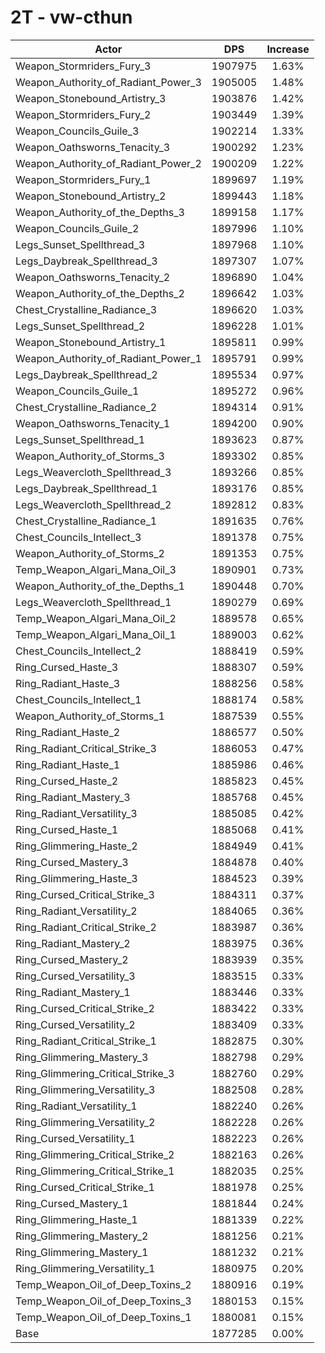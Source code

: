 # 2T - vw-cthun
| Actor | DPS | Increase |
|---|:---:|:---:|
|Weapon_Stormriders_Fury_3|1907975|1.63%|
|Weapon_Authority_of_Radiant_Power_3|1905005|1.48%|
|Weapon_Stonebound_Artistry_3|1903876|1.42%|
|Weapon_Stormriders_Fury_2|1903449|1.39%|
|Weapon_Councils_Guile_3|1902214|1.33%|
|Weapon_Oathsworns_Tenacity_3|1900292|1.23%|
|Weapon_Authority_of_Radiant_Power_2|1900209|1.22%|
|Weapon_Stormriders_Fury_1|1899697|1.19%|
|Weapon_Stonebound_Artistry_2|1899443|1.18%|
|Weapon_Authority_of_the_Depths_3|1899158|1.17%|
|Weapon_Councils_Guile_2|1897996|1.10%|
|Legs_Sunset_Spellthread_3|1897968|1.10%|
|Legs_Daybreak_Spellthread_3|1897307|1.07%|
|Weapon_Oathsworns_Tenacity_2|1896890|1.04%|
|Weapon_Authority_of_the_Depths_2|1896642|1.03%|
|Chest_Crystalline_Radiance_3|1896620|1.03%|
|Legs_Sunset_Spellthread_2|1896228|1.01%|
|Weapon_Stonebound_Artistry_1|1895811|0.99%|
|Weapon_Authority_of_Radiant_Power_1|1895791|0.99%|
|Legs_Daybreak_Spellthread_2|1895534|0.97%|
|Weapon_Councils_Guile_1|1895272|0.96%|
|Chest_Crystalline_Radiance_2|1894314|0.91%|
|Weapon_Oathsworns_Tenacity_1|1894200|0.90%|
|Legs_Sunset_Spellthread_1|1893623|0.87%|
|Weapon_Authority_of_Storms_3|1893302|0.85%|
|Legs_Weavercloth_Spellthread_3|1893266|0.85%|
|Legs_Daybreak_Spellthread_1|1893176|0.85%|
|Legs_Weavercloth_Spellthread_2|1892812|0.83%|
|Chest_Crystalline_Radiance_1|1891635|0.76%|
|Chest_Councils_Intellect_3|1891378|0.75%|
|Weapon_Authority_of_Storms_2|1891353|0.75%|
|Temp_Weapon_Algari_Mana_Oil_3|1890901|0.73%|
|Weapon_Authority_of_the_Depths_1|1890448|0.70%|
|Legs_Weavercloth_Spellthread_1|1890279|0.69%|
|Temp_Weapon_Algari_Mana_Oil_2|1889578|0.65%|
|Temp_Weapon_Algari_Mana_Oil_1|1889003|0.62%|
|Chest_Councils_Intellect_2|1888419|0.59%|
|Ring_Cursed_Haste_3|1888307|0.59%|
|Ring_Radiant_Haste_3|1888256|0.58%|
|Chest_Councils_Intellect_1|1888174|0.58%|
|Weapon_Authority_of_Storms_1|1887539|0.55%|
|Ring_Radiant_Haste_2|1886577|0.50%|
|Ring_Radiant_Critical_Strike_3|1886053|0.47%|
|Ring_Radiant_Haste_1|1885986|0.46%|
|Ring_Cursed_Haste_2|1885823|0.45%|
|Ring_Radiant_Mastery_3|1885768|0.45%|
|Ring_Radiant_Versatility_3|1885085|0.42%|
|Ring_Cursed_Haste_1|1885068|0.41%|
|Ring_Glimmering_Haste_2|1884949|0.41%|
|Ring_Cursed_Mastery_3|1884878|0.40%|
|Ring_Glimmering_Haste_3|1884523|0.39%|
|Ring_Cursed_Critical_Strike_3|1884311|0.37%|
|Ring_Radiant_Versatility_2|1884065|0.36%|
|Ring_Radiant_Critical_Strike_2|1883987|0.36%|
|Ring_Radiant_Mastery_2|1883975|0.36%|
|Ring_Cursed_Mastery_2|1883939|0.35%|
|Ring_Cursed_Versatility_3|1883515|0.33%|
|Ring_Radiant_Mastery_1|1883446|0.33%|
|Ring_Cursed_Critical_Strike_2|1883422|0.33%|
|Ring_Cursed_Versatility_2|1883409|0.33%|
|Ring_Radiant_Critical_Strike_1|1882875|0.30%|
|Ring_Glimmering_Mastery_3|1882798|0.29%|
|Ring_Glimmering_Critical_Strike_3|1882760|0.29%|
|Ring_Glimmering_Versatility_3|1882508|0.28%|
|Ring_Radiant_Versatility_1|1882240|0.26%|
|Ring_Glimmering_Versatility_2|1882228|0.26%|
|Ring_Cursed_Versatility_1|1882223|0.26%|
|Ring_Glimmering_Critical_Strike_2|1882163|0.26%|
|Ring_Glimmering_Critical_Strike_1|1882035|0.25%|
|Ring_Cursed_Critical_Strike_1|1881978|0.25%|
|Ring_Cursed_Mastery_1|1881844|0.24%|
|Ring_Glimmering_Haste_1|1881339|0.22%|
|Ring_Glimmering_Mastery_2|1881256|0.21%|
|Ring_Glimmering_Mastery_1|1881232|0.21%|
|Ring_Glimmering_Versatility_1|1880975|0.20%|
|Temp_Weapon_Oil_of_Deep_Toxins_2|1880916|0.19%|
|Temp_Weapon_Oil_of_Deep_Toxins_3|1880153|0.15%|
|Temp_Weapon_Oil_of_Deep_Toxins_1|1880081|0.15%|
|Base|1877285|0.00%|
